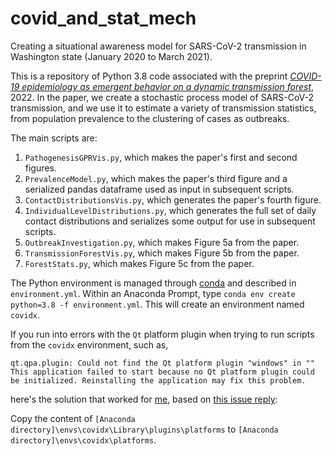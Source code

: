 # covid_and_stat_mech
Creating a situational awareness model for SARS-CoV-2 transmission in Washington state (January 2020 to March 2021).

This is a repository of Python 3.8 code associated with the preprint [*COVID-19 epidemiology as emergent behavior on a dynamic transmission forest*](https://arxiv.org/abs/2202.11224fns2), 2022. In the paper, we create a stochastic process model of SARS-CoV-2 transmission, and we use it to estimate a variety of transmission statistics, from population prevalence to the clustering of cases as outbreaks. 

The main scripts are:
1. `PathogenesisGPRVis.py`, which makes the paper's first and second figures.
2. `PrevalenceModel.py`, which makes the paper's third figure and a serialized pandas dataframe used as input in subsequent scripts.
3. `ContactDistributionsVis.py`, which generates the paper's fourth figure.
4. `IndividualLevelDistributions.py`, which generates the full set of daily contact distributions and serializes some output for use in subsequent scripts.
5. `OutbreakInvestigation.py`, which makes Figure 5a from the paper.
6. `TransmissionForestVis.py`, which makes Figure 5b from the paper.
7. `ForestStats.py`, which makes Figure 5c from the paper.

The Python environment is managed through [conda](https://docs.conda.io/projects/conda/en/latest/user-guide/tasks/manage-environments.html) and described in `environment.yml`.  Within an Anaconda Prompt, type `conda env create python=3.8 -f environment.yml`. This will create an environment named `covidx`. 

If you run into errors with the `Qt` platform plugin when trying to run scripts from the `covidx` environment, such as,

```
qt.qpa.plugin: Could not find the Qt platform plugin "windows" in ""
This application failed to start because no Qt platform plugin could be initialized. Reinstalling the application may fix this problem.
```
here's the solution that worked for [me](https://github.com/famulare), based on [this issue reply](https://github.com/ContinuumIO/anaconda-issues/issues/1270#issuecomment-287607288):

Copy the content of `[Anaconda directory]\envs\covidx\Library\plugins\platforms` to `[Anaconda directory]\envs\covidx\platforms`. 
